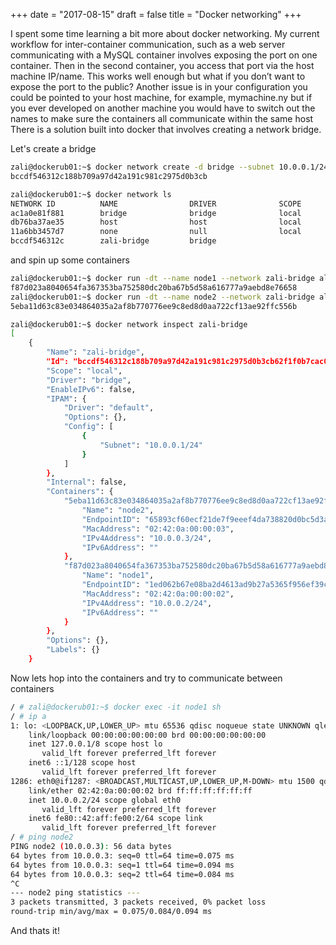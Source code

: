 +++
date = "2017-08-15"
draft = false
title = "Docker networking"
+++

I spent some time learning a bit more about docker networking. My current workflow for inter-container communication, such as a web server communicating with a MySQL container involves exposing the port on one container. Then in the second container, you access that port via the host machine IP/name. This works well enough but what if you don’t want to expose the port to the public? Another issue is in your configuration you could be pointed to your host machine, for example, mymachine.ny but if you ever developed on another machine you would have to switch out the names to make sure the containers all communicate within the same host There is a solution built into docker that involves creating a network bridge.


Let's create a bridge
```bash
zali@dockerub01:~$ docker network create -d bridge --subnet 10.0.0.1/24 zali-bridge
bccdf546312c188b709a97d42a191c981c2975d0b3cb

zali@dockerub01:~$ docker network ls
NETWORK ID          NAME                DRIVER              SCOPE
ac1a0e81f881        bridge              bridge              local
db76ba37ae35        host                host                local
11a6bb3457d7        none                null                local
bccdf546312c        zali-bridge         bridge

```

and spin up some containers
```bash
zali@dockerub01:~$ docker run -dt --name node1 --network zali-bridge alpine sleep 1d
f87d023a8040654fa367353ba752580dc20ba67b5d58a616777a9aebd8e76658
zali@dockerub01:~$ docker run -dt --name node2 --network zali-bridge alpine sleep 1d
5eba11d63c83e034864035a2af8b770776ee9c8ed8d0aa722cf13ae92ffc556b

zali@dockerub01:~$ docker network inspect zali-bridge
[
    {
        "Name": "zali-bridge",
        "Id": "bccdf546312c188b709a97d42a191c981c2975d0b3cb62f1f0b7cac0f17e5489",
        "Scope": "local",
        "Driver": "bridge",
        "EnableIPv6": false,
        "IPAM": {
            "Driver": "default",
            "Options": {},
            "Config": [
                {
                    "Subnet": "10.0.0.1/24"
                }
            ]
        },
        "Internal": false,
        "Containers": {
            "5eba11d63c83e034864035a2af8b770776ee9c8ed8d0aa722cf13ae92ffc556b": {
                "Name": "node2",
                "EndpointID": "65893cf60ecf21de7f9eeef4da738820d0bc5d3a11165ec8420ece6d3a884eed",
                "MacAddress": "02:42:0a:00:00:03",
                "IPv4Address": "10.0.0.3/24",
                "IPv6Address": ""
            },
            "f87d023a8040654fa367353ba752580dc20ba67b5d58a616777a9aebd8e76658": {
                "Name": "node1",
                "EndpointID": "1ed062b67e08ba2d4613ad9b27a5365f956ef39c9224ac95a4da87bc7046756f",
                "MacAddress": "02:42:0a:00:00:02",
                "IPv4Address": "10.0.0.2/24",
                "IPv6Address": ""
            }
        },
        "Options": {},
        "Labels": {}
    }
```

Now lets hop into the containers and try to communicate between containers
```bash
/ # zali@dockerub01:~$ docker exec -it node1 sh
/ # ip a
1: lo: <LOOPBACK,UP,LOWER_UP> mtu 65536 qdisc noqueue state UNKNOWN qlen 1
    link/loopback 00:00:00:00:00:00 brd 00:00:00:00:00:00
    inet 127.0.0.1/8 scope host lo
       valid_lft forever preferred_lft forever
    inet6 ::1/128 scope host
       valid_lft forever preferred_lft forever
1286: eth0@if1287: <BROADCAST,MULTICAST,UP,LOWER_UP,M-DOWN> mtu 1500 qdisc noqueue state UP
    link/ether 02:42:0a:00:00:02 brd ff:ff:ff:ff:ff:ff
    inet 10.0.0.2/24 scope global eth0
       valid_lft forever preferred_lft forever
    inet6 fe80::42:aff:fe00:2/64 scope link
       valid_lft forever preferred_lft forever
/ # ping node2
PING node2 (10.0.0.3): 56 data bytes
64 bytes from 10.0.0.3: seq=0 ttl=64 time=0.075 ms
64 bytes from 10.0.0.3: seq=1 ttl=64 time=0.094 ms
64 bytes from 10.0.0.3: seq=2 ttl=64 time=0.084 ms
^C
--- node2 ping statistics ---
3 packets transmitted, 3 packets received, 0% packet loss
round-trip min/avg/max = 0.075/0.084/0.094 ms
```

And thats it!
